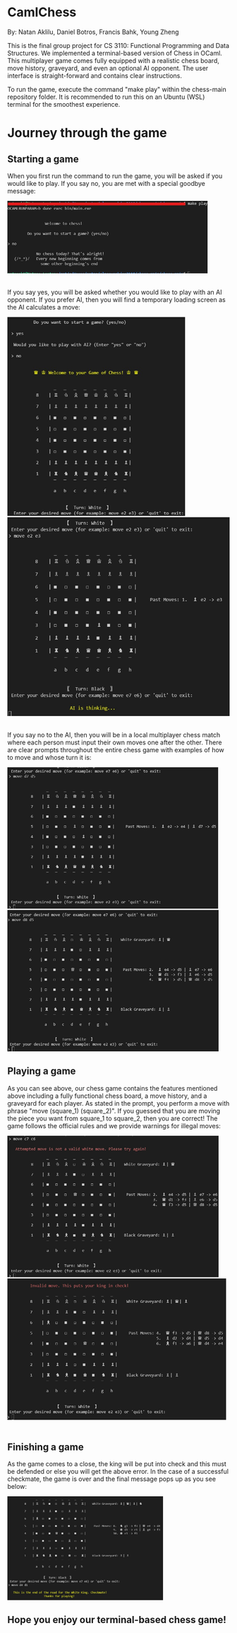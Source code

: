 # CamlChess
By: Natan Aklilu, Daniel Botros, Francis Bahk, Young Zheng

This is the final group project for CS 3110: Functional Programming and Data Structures.
We implemented a terminal-based version of Chess in OCaml. This multiplayer game 
comes fully equipped with a realistic chess board, move history, graveyard, and 
even an optional AI opponent. The user interface is straight-forward and contains 
clear instructions.

To run the game, execute the command "make play" within the chess-main 
repository folder. It is recommended to run this on an Ubuntu (WSL) terminal
for the smoothest experience.

# Journey through the game

## Starting a game

When you first run the command to run the game, you will be asked if you would 
like to play. If you say no, you are met with a special goodbye message:<br>

<img src="Images/starting_screen_no.jpg" width="90%"/><br><br>

If you say yes, you will be asked whether you would like to play with an AI opponent. 
If you prefer AI, then you will find a temporary loading screen as the AI calculates a move:<br>
<div style="display:inline-block">
<img src="Images/starting_screen_yes.jpg" height="450"/>
<img src="Images/ai_opponent.jpg" height="450"/>
</div><br><br>

If you say no to the AI, then you will be in a local multiplayer chess match where each 
person must input their own moves one after the other. There are clear prompts 
throughout the entire chess game with examples of how to move and whose turn it is:<br>
<div style="display:inline-block">
<img src="Images/local_opponent.jpg" height="320"/>
<img src="Images/graveyard.jpg" height="320"/>
</div>

## Playing a game

As you can see above, our chess game contains the features mentioned above including
a fully functional chess board, a move history, and a graveyard for each player. 
As stated in the prompt, you perform a move with phrase "move (square_1) (square_2)". 
If you guessed that you are moving the piece you want from square_1 to square_2, then 
you are correct! The game follows the official rules and we provide warnings for illegal moves:<br>
<div style="display:inline-block">
<img src="Images/illegal_move.jpg" height="320"/>
<img src="Images/invalid_move_check.jpg" height="320"/>
</div><br><br>

## Finishing a game

As the game comes to a close, the king will be put into check and this must be defended 
or else you will get the above error. In the case of a successful checkmate, the game 
is over and the final message pops up as you see below:<br>

<img src="Images/checkmate.jpg" width="70%"/><br>

## Hope you enjoy our terminal-based chess game!

